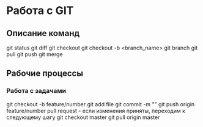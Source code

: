 # Работа с GIT

## Описание команд
git status
git diff
git checkout
git checkout -b <branch_name>
git branch
git pull
git push
git merge

## Рабочие процессы

### Работа с задачами
git checkout -b feature/number
git add file
git commit -m ""
git push origin feature/number
pull request - если изменения приняты, переходим к следующему шагу
git checkout master
git pull origin master

